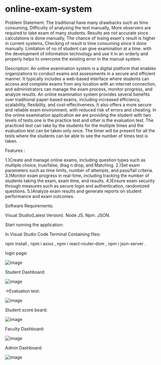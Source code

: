 # online-exam-system
Problem Statement: 
             The traditional have many drawbacks such as time consuming, Difficulty of analysing the test manually, More observers are required to take exam of many students. Results are not accurate since calculations is done manually, The chance of losing exam's result is higher in current systems, Checking of result is time consuming since it done manually. Limitation of no of student can give examination at a time. with the development of information technology and use it in an orderly and properly helps to overcome the existing error in the manual system. 


Description: 
	An online examination system is a digital platform that enables organizations to conduct exams and assessments in a secure and efficient manner. It typically includes a web-based interface where students can access and complete exams from any location with an internet connection, and administrators can manage the exam process, monitor progress, and analyze results. An online examination system provides several benefits over traditional paper-based exams, including increased efficiency, scalability, flexibility, and cost-effectiveness. It also offers a more secure and reliable exam environment, with reduced risk of errors and cheating. In the online examination application we are providing the student with two levels of tests.one is the practice test and other is the evaluation test. The practiced test can take by the students for the multiple times and the evaluation test can be taken only once. The timer will be present for all the tests where the students can be able to see the number of times test is taken.

Features :

1.)Create and manage online exams, including question types such as multiple choice, true/false, drag n drop, and Matching.
2.)Set exam parameters such as time limits, number of attempts, and pass/fail criteria.
3.)Monitor exam progress in real-time, including tracking the number of students taking the exam, exam time, and results.
4.)Ensure exam security through measures such as secure login and authentication, randomized questions.
5.)Analyze exam results and generate reports on student performance and exam outcomes.


Software Requirements:

Visual Studio(Latest Version).
Node JS.
Npm.
JSON.

Start running the application:

In Visual Studio Code Terminal Containing files:

npm install , 
npm i axios , 
npm i react-router-dom , 
npm i json-server .

login page:

![image](https://user-images.githubusercontent.com/86471322/231474077-8892e4bc-c82a-4855-9c6d-da1fdf06b9dc.png)

Student Dashboard:

![image](https://user-images.githubusercontent.com/86471322/231474295-802ec4ca-f908-4901-b68f-058338c317b7.png)

->Evaluation test:

![image](https://user-images.githubusercontent.com/86471322/231474629-10502b57-7db7-43ab-af59-83ebfd82a59e.png)

Student score board:

![image](https://user-images.githubusercontent.com/86471322/231474847-a944ff18-53c5-4255-b12d-6e537a297ccc.png)

Faculty Dashboard:

![image](https://user-images.githubusercontent.com/86471322/231475121-3c50f5cc-f8b9-4d70-8f0d-b5489e944c02.png)

Admin Dashboard:

![image](https://user-images.githubusercontent.com/86471322/231475307-e5d17fef-4b46-440d-8072-4938dd9e31c7.png)




